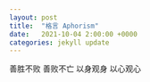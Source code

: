 ```yaml
---
layout: post
title:  "格言 Aphorism"
date:   2021-10-04 2:00:00 +0000
categories: jekyll update
---
```

善胜不败 善败不亡
以身观身 以心观心